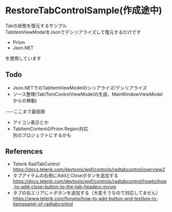 ﻿# RestoreTabControlSample(作成途中)
Tabの状態を復元するサンプル  
TabItemViewModelをJsonでデシリアライズして復元するだけです  

- Prism  
- Json.NET  

を使用しています  

## Todo
- Json.NETでのTabItemViewModelのシリアライズ/デシリアライズ  
- ソース整理(TabITemControlViewModelの生成、MainWindowViewModelからの移動)  

----ここまで最低限  

- アイコン表示とか  
- TabItemContentのPrism.Region対応  
別のプロジェクトにするかも  



## References
- Telerik RadTabControl  
https://docs.telerik.com/devtools/wpf/controls/radtabcontrol/overview2  
- タブアイテムの右側にAddとCloseボタンを追加する  
https://docs.telerik.com/devtools/wpf/controls/radtabcontrol/howto/how-to-add-close-button-to-the-tab-headers-mvvm  
- タブの右エリアに＋ボタンを追加する（大変そうなので対応してません）  
https://www.telerik.com/forums/how-to-add-button-and-textbox-in-itemspanel-of-radtabcontrol  
